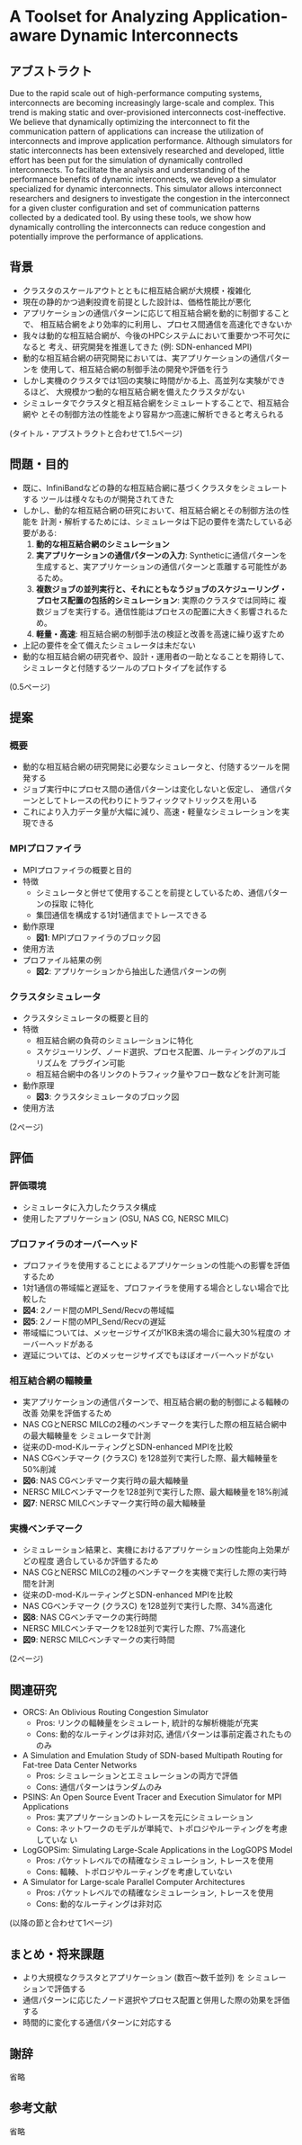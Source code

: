 # A Toolset for Analyzing Application-aware Dynamic Interconnects

## アブストラクト

Due to the rapid scale out of high-performance computing systems,
interconnects are becoming increasingly large-scale and complex. This trend is
making static and over-provisioned interconnects cost-ineffective.
We believe that dynamically optimizing the interconnect to fit the
communication pattern of applications can increase the utilization of
interconnects and improve application performance. Although simulators for
static interconnects has been extensively researched and developed, little
effort has been put for the simulation of dynamically controlled
interconnects. To facilitate the analysis and understanding of the performance
benefits of dynamic interconnects, we develop a simulator specialized for
dynamic interconnects. This simulator allows interconnect researchers and
designers to investigate the congestion in the interconnect for a given cluster
configuration and set of communication patterns collected by a dedicated tool.
By using these tools, we show how dynamically controlling the  interconnects
can reduce congestion and potentially improve the performance of applications.

## 背景

- クラスタのスケールアウトとともに相互結合網が大規模・複雑化
- 現在の静的かつ過剰投資を前提とした設計は、価格性能比が悪化
- アプリケーションの通信パターンに応じて相互結合網を動的に制御することで、
  相互結合網をより効率的に利用し、プロセス間通信を高速化できないか
- 我々は動的な相互結合網が、今後のHPCシステムにおいて重要かつ不可欠になると
  考え、研究開発を推進してきた (例: SDN-enhanced MPI)
- 動的な相互結合網の研究開発においては、実アプリケーションの通信パターンを
  使用して、相互結合網の制御手法の開発や評価を行う
- しかし実機のクラスタでは1回の実験に時間がかる上、高並列な実験ができるほど、
  大規模かつ動的な相互結合網を備えたクラスタがない
- シミュレータでクラスタと相互結合網をシミュレートすることで、相互結合網や
  とその制御方法の性能をより容易かつ高速に解析できると考えられる

(タイトル・アブストラクトと合わせて1.5ページ)

## 問題・目的

- 既に、InfiniBandなどの静的な相互結合網に基づくクラスタをシミュレートする
  ツールは様々なものが開発されてきた
- しかし、動的な相互結合網の研究において、相互結合網とその制御方法の性能を
  計測・解析するためには、シミュレータは下記の要件を満たしている必要がある:
    1. **動的な相互結合網のシミュレーション**
    2. **実アプリケーションの通信パターンの入力**: Syntheticに通信パターンを
       生成すると、実アプリケーションの通信パターンと乖離する可能性があるため。
    3. **複数ジョブの並列実行と、それにともなうジョブのスケジューリング・
       プロセス配置の包括的シミュレーション**: 実際のクラスタでは同時に
       複数ジョブを実行する。通信性能はプロセスの配置に大きく影響されるため。
    4. **軽量・高速**: 相互結合網の制御手法の検証と改善を高速に繰り返すため
- 上記の要件を全て備えたシミュレータは未だない
- 動的な相互結合網の研究者や、設計・運用者の一助となることを期待して、
  シミュレータと付随するツールのプロトタイプを試作する

(0.5ページ)

## 提案

### 概要

- 動的な相互結合網の研究開発に必要なシミュレータと、付随するツールを開発する
- ジョブ実行中にプロセス間の通信パターンは変化しないと仮定し、
  通信パターンとしてトレースの代わりにトラフィックマトリックスを用いる
- これにより入力データ量が大幅に減り、高速・軽量なシミュレーションを実現できる

### MPIプロファイラ

- MPIプロファイラの概要と目的
- 特徴
    - シミュレータと併せて使用することを前提としているため、通信パターンの採取
      に特化
    - 集団通信を構成する1対1通信までトレースできる
- 動作原理
    - **図1**: MPIプロファイラのブロック図
- 使用方法
- プロファイル結果の例
    - **図2**: アプリケーションから抽出した通信パターンの例

### クラスタシミュレータ

- クラスタシミュレータの概要と目的
- 特徴
    - 相互結合網の負荷のシミュレーションに特化
    - スケジューリング、ノード選択、プロセス配置、ルーティングのアルゴリズムを
      プラグイン可能
    - 相互結合網中の各リンクのトラフィック量やフロー数などを計測可能
- 動作原理
    - **図3**: クラスタシミュレータのブロック図
- 使用方法

(2ページ)

## 評価

### 評価環境

- シミュレータに入力したクラスタ構成
- 使用したアプリケーション (OSU, NAS CG, NERSC MILC)

### プロファイラのオーバーヘッド

- プロファイラを使用することによるアプリケーションの性能への影響を評価するため
- 1対1通信の帯域幅と遅延を、プロファイラを使用する場合としない場合で比較した
- **図4**: 2ノード間のMPI_Send/Recvの帯域幅
- **図5**: 2ノード間のMPI_Send/Recvの遅延
- 帯域幅については、メッセージサイズが1KB未満の場合に最大30%程度の
  オーバーヘッドがある
- 遅延については、どのメッセージサイズでもほぼオーバーヘッドがない

### 相互結合網の輻輳量

- 実アプリケーションの通信パターンで、相互結合網の動的制御による輻輳の改善
  効果を評価するため
- NAS CGとNERSC MILCの2種のベンチマークを実行した際の相互結合網中の最大輻輳量を
  シミュレータで計測
- 従来のD-mod-KルーティングとSDN-enhanced MPIを比較
- NAS CGベンチマーク (クラスC) を128並列で実行した際、最大輻輳量を50%削減
- **図6**: NAS CGベンチマーク実行時の最大輻輳量
- NERSC MILCベンチマークを128並列で実行した際、最大輻輳量を18%削減
- **図7**: NERSC MILCベンチマーク実行時の最大輻輳量

### 実機ベンチマーク

- シミュレーション結果と、実機におけるアプリケーションの性能向上効果がどの程度
  適合しているか評価するため
- NAS CGとNERSC MILCの2種のベンチマークを実機で実行した際の実行時間を計測
- 従来のD-mod-KルーティングとSDN-enhanced MPIを比較
- NAS CGベンチマーク (クラスC) を128並列で実行した際、34%高速化
- **図8**: NAS CGベンチマークの実行時間
- NERSC MILCベンチマークを128並列で実行した際、7%高速化
- **図9**: NERSC MILCベンチマークの実行時間

(2ページ)

## 関連研究

- ORCS: An Oblivious Routing Congestion Simulator
    - Pros: リンクの輻輳量をシミュレート, 統計的な解析機能が充実
    - Cons: 動的なルーティングは非対応, 通信パターンは事前定義されたもののみ
- A Simulation and Emulation Study of SDN-based Multipath Routing for
  Fat-tree Data Center Networks
    - Pros: シミュレーションとエミュレーションの両方で評価
    - Cons: 通信パターンはランダムのみ
- PSINS: An Open Source Event Tracer and Execution Simulator for MPI
  Applications
    - Pros: 実アプリケーションのトレースを元にシミュレーション
    - Cons: ネットワークのモデルが単純で、トポロジやルーティングを考慮していな
      い
- LogGOPSim: Simulating Large-Scale Applications in the LogGOPS Model
    - Pros: パケットレベルでの精確なシミュレーション, トレースを使用
    - Cons: 輻輳、トポロジやルーティングを考慮していない
- A Simulator for Large-scale Parallel Computer Architectures
    - Pros: パケットレベルでの精確なシミュレーション, トレースを使用
    - Cons: 動的なルーティングは非対応

(以降の節と合わせて1ページ)

## まとめ・将来課題

- より大規模なクラスタとアプリケーション (数百〜数千並列) を
  シミュレーションで評価する
- 通信パターンに応じたノード選択やプロセス配置と併用した際の効果を評価する
- 時間的に変化する通信パターンに対応する

## 謝辞

省略

## 参考文献

省略
